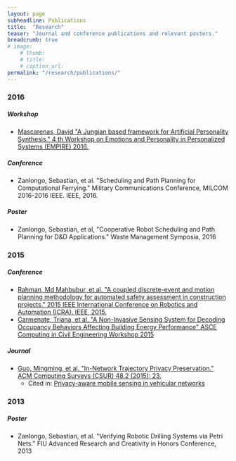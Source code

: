 ```yaml
---
layout: page
subheadline: Publications
title:  "Research"
teaser: "Journal and conference publications and relevant posters."
breadcrumb: true
# image:
    # thumb:
    # title:
    # caption_url:
permalink: "/research/publications/"
---
```


### 2016

##### Workshop
- [Mascarenas, David "A Jungian based framework for Artificial Personality Synthesis." 4 th Workshop on Emotions and Personality in Personalized Systems (EMPIRE) 2016.](http://ieeexplore.ieee.org/document/7139735/)

##### Conference
- Zanlongo, Sebastian, et al. "Scheduling and Path Planning for Computational Ferrying." Military Communications Conference, MILCOM 2016-2016 IEEE. IEEE, 2016.

##### Poster
- Zanlongo, Sebastian, et al, "Cooperative Robot Scheduling and Path Planning for D&D Applications." Waste Management Symposia, 2016

### 2015

##### Conference
- [Rahman, Md Mahbubur, et al. "A coupled discrete-event and motion planning methodology for automated safety assessment in construction projects." 2015 IEEE International Conference on Robotics and Automation (ICRA). IEEE, 2015.](http://ieeexplore.ieee.org/document/7139735/?arnumber=7139735)
- [Carmenate, Triana, et al. "A Non-Invasive Sensing System for Decoding Occupancy Behaviors Affecting Building Energy Performance" ASCE Computing in Civil Engineering Workshop 2015](http://ascelibrary.org/doi/pdf/10.1061/9780784479247.fm#page=8)

##### Journal
- [Guo, Mingming, et al. "In-Network Trajectory Privacy Preservation." ACM Computing Surveys (CSUR) 48.2 (2015): 23.](https://dl.acm.org/citation.cfm?id=2818183)
  - Cited in: [Privacy-aware mobile sensing in vehicular networks](http://ieeexplore.ieee.org/document/7440648/)

### 2013

##### Poster
- Zanlongo, Sebastian, et al. "Verifying Robotic Drilling Systems via Petri Nets." FIU Advanced Research and Creativity in Honors Conference, 2013

